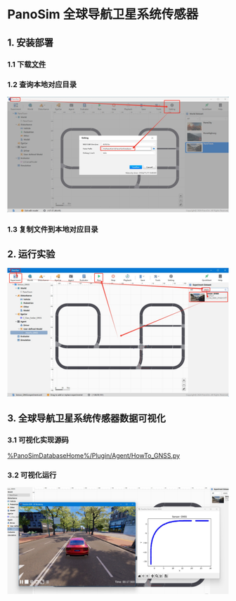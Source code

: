 # PanoSim 全球导航卫星系统传感器

## 1. 安装部署

### 1.1 下载[文件](https://github.com/liyanlee/PanoSim_How_To/tree/main/Sensor/GNSS/GNSS/PanoSimDatabase)

### 1.2 查询本地对应目录
![image](../../../Bus/ego/docs/images/folder.jpg)

### 1.3 复制文件到本地对应目录

## 2. 运行实验
![image](docs/images/open.jpg)


## 3. 全球导航卫星系统传感器数据可视化

### 3.1 可视化实现源码
[%PanoSimDatabaseHome%/Plugin/Agent/HowTo_GNSS.py](PanoSimDatabase/Plugin/Agent/HowTo_GNSS.py)

### 3.2 可视化运行
![image](docs/images/visualization.jpg)
